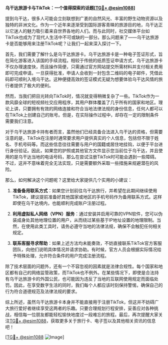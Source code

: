 **乌干达旅游卡与TikTok：一个值得探索的话题[[TG💪+ @esim1088](https://t.me/s/esim1088)]**

提到乌干达，很多人可能会立刻联想到广袤的自然风光、丰富的野生动物资源以及独特的非洲文化。作为一个近年来逐渐受到国际游客青睐的旅游目的地，乌干达正以它迷人的魅力吸引着来自世界各地的人们。而与此同时，社交媒体平台如TikTok也成为了现代人生活中不可或缺的一部分。那么问题来了——乌干达旅游卡是否能够用来注册TikTok呢？让我们一起来深入探讨一下。

首先，我们需要了解什么是乌干达旅游卡。乌干达旅游卡是一种电子签证形式，旨在简化游客进入该国的手续流程。相较于传统的纸质签证申请方式，乌干达旅游卡不仅办理速度快，而且操作简便，只需通过官方网站提交所需材料并支付相关费用即可完成申请。一旦获得批准，申请人会收到一封包含二维码的电子邮件，凭借此码即可顺利入境乌干达。这种便捷高效的签证模式无疑为想要体验乌干达风情的旅行者提供了极大的便利。

然而，当我们把目光转向TikTok时，情况就变得稍微复杂了一些。TikTok作为一款风靡全球的短视频社交应用程序，其用户群体覆盖了几乎所有的国家和地区。理论上讲，只要拥有有效的网络连接和符合当地法律法规的身份信息，任何人都可以在TikTok上创建自己的账号。但是，在实际操作过程中，却存在一定的限制条件需要我们注意。

对于乌干达旅游卡持有者而言，虽然他们已经具备合法进入乌干达的资格，但需要注意的是，TikTok在注册时通常要求用户提供真实的个人信息，包括但不限于姓名、手机号码等。而这些信息往往需要与用户的国籍或居住地挂钩，以便于平台进行身份验证。因此，如果您的护照或其他官方文件显示您当前位于乌干达，并且使用的是乌干达当地的电话号码，那么在尝试注册TikTok时可能会遇到一些障碍。不过，这并不意味着完全无法实现，只是需要额外采取一些措施来规避潜在的风险。

那么，如何解决这个问题呢？这里给大家提供几个实用的小建议：

1. **准备备用联系方式**：如果您计划前往乌干达旅行，并希望在此期间继续使用TikTok，建议提前准备好其他国家或地区的手机号码作为备用联系方式。这样即使在乌干达境内，也能顺利完成账户注册过程。

2. **利用虚拟私人网络（VPN）服务**：通过安装并启用可靠的VPN软件，您可以伪装成身处其他地理位置的用户，从而绕过某些基于IP地址设置的地理限制。当然，在使用此类工具时，请务必遵守当地的法律法规，确保不会触犯任何相关规定。

3. **联系客服寻求帮助**：如果上述方法均未能奏效，不妨直接联系TikTok官方客服团队，向他们说明具体情况并请求协助。有时候，官方人员会根据实际情况给予特殊处理，允许符合条件的用户完成注册流程。

除了技术层面的问题外，还有一个不容忽视的因素就是法律合规性。每个国家和地区都有自己的网络监管政策，而TikTok也不例外。在某些情况下，即使是合法持有乌干达旅游卡的外国公民，也可能因为违反了当地的互联网使用规定而面临处罚。因此，在享受数字生活的同时，我们每个人都应该时刻保持警惕，确保自己的行为符合道德规范及法律法规的要求。

综上所述，虽然乌干达旅游卡本身并不能直接用于注册TikTok，但这并不妨碍广大旅行爱好者继续享受这两者的乐趣。只要合理规划行程安排，妥善应对各种挑战，相信每一位朋友都能轻松愉快地度过一段难忘的旅程。最后，再次提醒大家关注[TG💪+ @esim1088](https://t.me/s/esim1088)，获取更多关于旅行卡、电子签以及其他相关资讯的信息吧！

[[TG💪+ @esim1088](https://t.me/s/esim1088) ![Image](https://i.postimg.cc/4NQfJmqS/Snipaste-2025-05-13-00-14-12.png)]